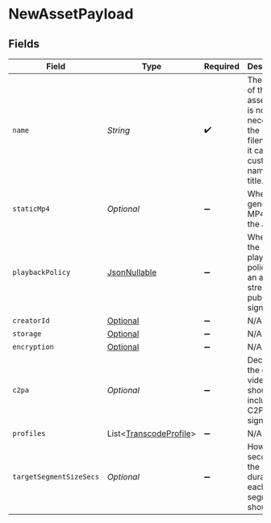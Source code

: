 # NewAssetPayload


## Fields

| Field                                                                                            | Type                                                                                             | Required                                                                                         | Description                                                                                      | Example                                                                                          |
| ------------------------------------------------------------------------------------------------ | ------------------------------------------------------------------------------------------------ | ------------------------------------------------------------------------------------------------ | ------------------------------------------------------------------------------------------------ | ------------------------------------------------------------------------------------------------ |
| `name`                                                                                           | *String*                                                                                         | :heavy_check_mark:                                                                               | The name of the asset. This is not necessarily the filename - it can be a custom name or title.<br/> | filename.mp4                                                                                     |
| `staticMp4`                                                                                      | *Optional<Boolean>*                                                                              | :heavy_minus_sign:                                                                               | Whether to generate MP4s for the asset.                                                          | true                                                                                             |
| `playbackPolicy`                                                                                 | [JsonNullable<PlaybackPolicy>](../../models/components/PlaybackPolicy.md)                        | :heavy_minus_sign:                                                                               | Whether the playback policy for an asset or stream is public or signed                           |                                                                                                  |
| `creatorId`                                                                                      | [Optional<InputCreatorId>](../../models/components/InputCreatorId.md)                            | :heavy_minus_sign:                                                                               | N/A                                                                                              |                                                                                                  |
| `storage`                                                                                        | [Optional<NewAssetPayloadStorage>](../../models/components/NewAssetPayloadStorage.md)            | :heavy_minus_sign:                                                                               | N/A                                                                                              |                                                                                                  |
| `encryption`                                                                                     | [Optional<NewAssetPayloadEncryption>](../../models/components/NewAssetPayloadEncryption.md)      | :heavy_minus_sign:                                                                               | N/A                                                                                              |                                                                                                  |
| `c2pa`                                                                                           | *Optional<Boolean>*                                                                              | :heavy_minus_sign:                                                                               | Decides if the output video should include C2PA signature                                        |                                                                                                  |
| `profiles`                                                                                       | List<[TranscodeProfile](../../models/components/TranscodeProfile.md)>                            | :heavy_minus_sign:                                                                               | N/A                                                                                              |                                                                                                  |
| `targetSegmentSizeSecs`                                                                          | *Optional<Double>*                                                                               | :heavy_minus_sign:                                                                               | How many seconds the duration of each output segment should be                                   |                                                                                                  |